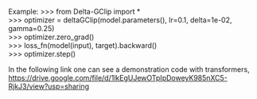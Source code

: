 Example:
        >>> from Delta-GClip import * <br/>
        >>> optimizer = deltaGClip(model.parameters(), lr=0.1, delta=1e-02, gamma=0.25) <br/>
        >>> optimizer.zero_grad() <br/>
        >>> loss_fn(model(input), target).backward() <br/>
        >>> optimizer.step()<br/>

In the following link one can see a demonstration code with transformers, <br/>
https://drive.google.com/file/d/1lkEgUJewOTpIpDoweyK985nXC5-RjkJ3/view?usp=sharing
